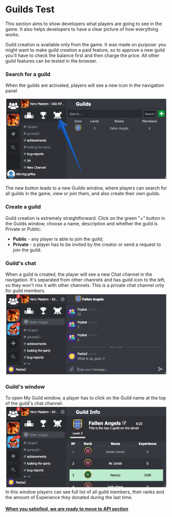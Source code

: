 # Guilds Test

This section aims to show developers what players are going to see in the game. It also helps developers to have a clear picture of how everything works.

Guild creation is available only from the game. It was made on purpose: you might want to make guild creation a paid feature, so to approve a new guild you'll have to check the balance first and then charge the price. All other guild features can be tested in the browser.


### Search for a guild
When the guilds are activated, players will see a new icon in the navigation panel

![Screenshot](../../img/guilds_test_1.jpg)

The new button leads to a new Guilds window, where players can search for all guilds in the game, view or join them, and also create their own guilds.

### Create a guild
Guild creation is extremely straightforward. Click on the green "+" button in the Guilds window, choose a name, description and whether the guild is Private or Public:

* **Public** - any player is able to join the guild;
* **Private** - a player has to be invited by the creator or send a request to join the guild.

### Guild's chat
When a guild is created, the player will see a new Chat channel in the navigation. It's separated from other channels and has guild icon to the left, so they won't mix it with other channels. This is a private chat channel only for guild members.
![Screenshot](../../img/guilds_test_2.jpg)

### Guild's window
To open My Guild window, a player has to click on the Guild name at the top of the guild's chat channel:
![Screenshot](../../img/guilds_test_3.jpg)
In this window players can see full list of all guild members, their ranks and the amount of Experience they donated during the last time.

#### [When you satisfied, we are ready to move to API section](/advanced/guilds/guilds_api)
